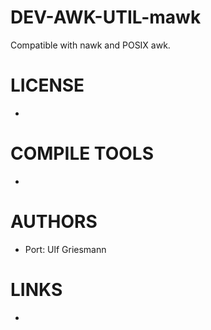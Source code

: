 DEV-AWK-UTIL-mawk
=================

Compatible with nawk and POSIX awk.

LICENSE
===============
* 

COMPILE TOOLS
===============
* 

AUTHORS
===============
* Port: Ulf Griesmann

LINKS
===============
* 
